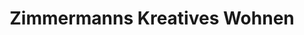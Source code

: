 ---
title: "Zimmermanns Kreatives Wohnen"
url: /moenchengladbach/zimmermanns-kreatives-wohnen/
shop: Möbel
---